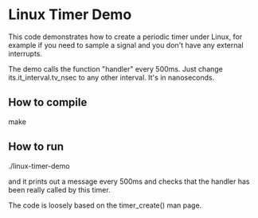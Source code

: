 # Linux Timer Demo

This code demonstrates how to create a periodic timer under Linux,
for example if you need to sample a signal and you don't have any
external interrupts.

The demo calls the function "handler" every 500ms. Just change
its.it_interval.tv_nsec to any other interval. It's in nanoseconds.

## How to compile

make

## How to run

./linux-timer-demo

and it prints out a message every 500ms and checks that the handler
has been really called by this timer.


The code is loosely based on the timer_create() man page.
